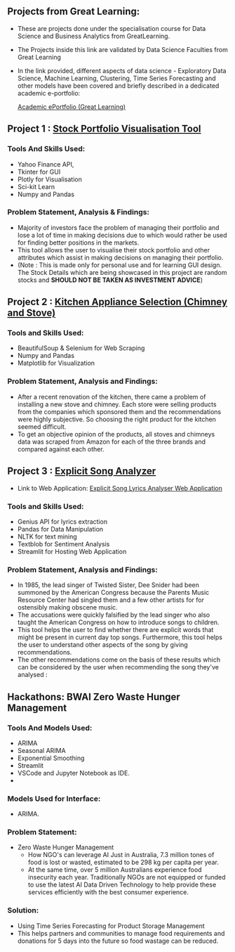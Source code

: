 ## Projects from Great Learning:
* These are projects done under the specialisation course for Data Science and Business Analytics from GreatLearning.
* The Projects inside this link are validated by Data Science Faculties from Great Learning
* In the link provided, different aspects of data science - Exploratory Data Science, Machine Learning, Clustering, Time Series Forecasting and other models have been covered and briefly described in a dedicated academic e-portfolio:

     [Academic ePortfolio (Great Learning)](https://eportfolio.mygreatlearning.com/prabhu-rohit-venkatesan)


## Project 1 : [Stock Portfolio Visualisation Tool](https://github.com/the19thpirate/Portfolio-Visualisation-)

### Tools And Skills Used:
* Yahoo Finance API,
* Tkinter for GUI
* Plotly for Visualisation
* Sci-kit Learn
* Numpy and Pandas

### Problem Statement, Analysis & Findings:
- Majority of investors face the problem of managing their portfolio and lose a lot of time in making decisions due to which would rather be used for finding better positions in the markets. 
- This tool allows the user to visualise their stock portfolio and other attributes which assist in making decisions on managing their portfolio.
- (Note : This is made only for personal use and for learning GUI design. The Stock Details which are being showcased in this project are random stocks and  **SHOULD NOT BE TAKEN AS INVESTMENT ADVICE**)

## Project 2 : [Kitchen Appliance Selection (Chimney and Stove)](https://github.com/the19thpirate/Kitchen-Appliances)

### Tools and Skills Used:
* BeautifulSoup & Selenium for Web Scraping
* Numpy and Pandas 
* Matplotlib for Visualization

### Problem Statement, Analysis and Findings:
- After a recent renovation of the kitchen, there came a problem of installing a new stove and chimney. Each store were selling products from the companies which sponsored them and the recommendations were highly subjective. So choosing the right product for the kitchen seemed difficult.
- To get an objective opinion of the products, all stoves and chimneys data was scraped from Amazon for each of the three brands and compared against each other.


## Project 3 : [Explicit Song Analyzer](https://github.com/the19thpirate/Explicit-Song-Analysis)

- Link to Web Application:
[Explicit Song Lyrics Analyser Web Application](https://share.streamlit.io/the19thpirate/explicit-song-analysis/main/hosting.py)

### Tools and Skills Used:
* Genius API for lyrics extraction
* Pandas for Data Manipulation
* NLTK for text mining
* Textblob for Sentiment Analysis
* Streamlit for Hosting Web Application

### Problem Statement, Analysis and Findings:
- In 1985, the lead singer of Twisted Sister, Dee Snider had been summoned by the American Congress because the Parents Music Resource Center had singled them and a few other artists for for ostensibly making obscene music.
- The accusations were quickly falsified by the lead singer who also taught the American Congress on how to introduce songs to children.
- This tool helps the user to find whether there are explicit words that might be present in current day top songs. Furthermore, this tool helps the user to understand other aspects of the song by giving recommendations.
- The other recommendations come on the basis of these results which can be considered by the user when recommending the song they've analysed :

## Hackathons: BWAI Zero Waste Hunger Management 

### Tools And Models Used:
- ARIMA 
- Seasonal ARIMA
- Exponential Smoothing
- Streamlit
- VSCode and Jupyter Notebook as IDE.
- 

### Models Used for Interface:
- ARIMA.

### Problem Statement:
- Zero Waste Hunger Management
     - How NGO's can leverage AI Just in Australia, 7.3 million tones of food is lost or wasted, estimated to be 298 kg per capita per year.
     - At the same time, over 5 million Australians experience food insecurity each year. Traditionally NGOs are not equipped or funded to use the latest AI Data Driven   Technology to help provide these services efficiently with the best consumer experience.

### Solution:
- Using Time Series Forecasting for Product Storage Management 
- This helps partners and communities to manage food requirements and donations for 5 days into the future so food wastage can be reduced.
